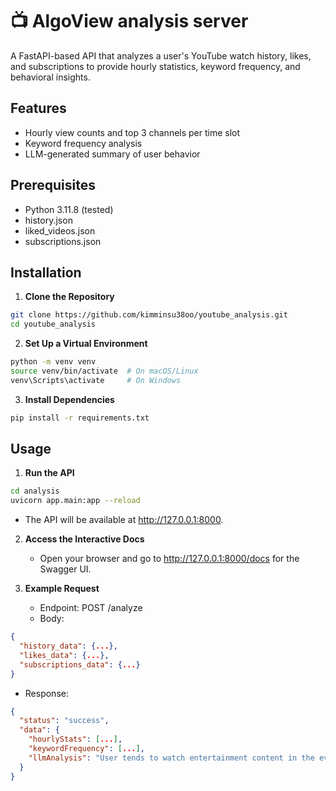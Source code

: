 # 📺 AlgoView analysis server

A FastAPI-based API that analyzes a user's YouTube watch history, likes, and subscriptions to provide hourly statistics, keyword frequency, and behavioral insights.

## Features

* Hourly view counts and top 3 channels per time slot
* Keyword frequency analysis
* LLM-generated summary of user behavior

## Prerequisites

* Python 3.11.8 (tested)
* history.json
* liked_videos.json
* subscriptions.json

## Installation

1. **Clone the Repository**
```bash
git clone https://github.com/kimminsu38oo/youtube_analysis.git
cd youtube_analysis
```

2. **Set Up a Virtual Environment**
```bash
python -m venv venv
source venv/bin/activate  # On macOS/Linux
venv\Scripts\activate     # On Windows
```

3. **Install Dependencies**
```bash
pip install -r requirements.txt
```

## Usage

1. **Run the API**
```bash
cd analysis
uvicorn app.main:app --reload
```
   * The API will be available at http://127.0.0.1:8000.

2. **Access the Interactive Docs**
   * Open your browser and go to http://127.0.0.1:8000/docs for the Swagger UI.

3. **Example Request**
   * Endpoint: POST /analyze
   * Body:
```json
{
  "history_data": {...},
  "likes_data": {...},
  "subscriptions_data": {...}
}
```
   * Response:
```json
{
  "status": "success",
  "data": {
    "hourlyStats": [...],
    "keywordFrequency": [...],
    "llmAnalysis": "User tends to watch entertainment content in the evening."
  }
}
```